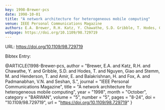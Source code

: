 ```yaml
---
key: 1998-Brewer-pcs
date: 1998-10-01
title: "A network architecture for heterogeneous mobile computing"
venue: IEEE Personal Communications Magazine
authors: E.A. Brewer, R.H. Katz, Y. Chawathe, S.D. Gribble, T. Hodes, Giao Nguyen, M. Stemm, T. Henderson, E. Amir, H. Balakrishnan, A. Fox, V.N. Padmanabhan and S. Seshan
webpage: https://doi.org/10.1109/98.729719
---
```


URL: https://doi.org/10.1109/98.729719

Bibtex Entry:

@ARTICLE{1998-Brewer-pcs,
    author = "Brewer, E.A. and Katz, R.H. and Chawathe, Y. and Gribble, S.D. and Hodes, T. and Nguyen, Giao and Stemm, M. and Henderson, T. and Amir, E. and Balakrishnan, H. and Fox, A. and Padmanabhan, V.N. and Seshan, S.",
    journal = "IEEE Personal Communications Magazine",
    title = "A network architecture for heterogeneous mobile computing",
    year = "1998",
    month = "October",
    category = "BARWAN",
    volume = "5",
    number = "5",
    pages = "8-24",
    doi = "10.1109/98.729719",
    url = "https://doi.org/10.1109/98.729719"
}

